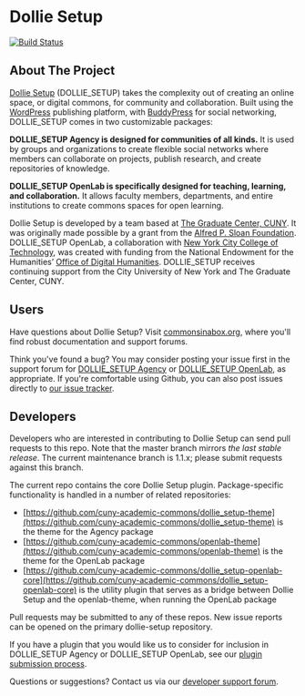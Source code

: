 # Dollie Setup

[![Build Status](https://travis-ci.org/cuny-academic-commons/dollie-setup.svg?branch=1.1.x)](https://travis-ci.org/cuny-academic-commons/dollie-setup)

## About The Project

[Dollie Setup](https://commonsinabox.org/) (DOLLIE_SETUP) takes the complexity out of creating an online space, or digital commons, for community and collaboration. Built using the [WordPress](https://wordpress.org) publishing platform, with [BuddyPress](https://buddypress.org) for social networking, DOLLIE_SETUP comes in two customizable packages:

**DOLLIE_SETUP Agency is designed for communities of all kinds.** It is used by groups and organizations to create flexible social networks where members can collaborate on projects, publish research, and create repositories of knowledge.

**DOLLIE_SETUP OpenLab is specifically designed for teaching, learning, and collaboration.** It allows faculty members, departments, and entire institutions to create commons spaces for open learning.

Dollie Setup is developed by a team based at [The Graduate Center, CUNY](https://www.gc.cuny.edu). It was originally made possible by a grant from the [Alfred P. Sloan Foundation](https://sloan.org). DOLLIE_SETUP OpenLab, a collaboration with [New York City College of Technology](http://www.citytech.cuny.edu), was created with funding from the National Endowment for the Humanities’ [Office of Digital Humanities](https://www.neh.gov/divisions/odh). DOLLIE_SETUP receives continuing support from the City University of New York and The Graduate Center, CUNY.

## Users

Have questions about Dollie Setup? Visit [commonsinabox.org](https://commonsinabox.org), where you'll find robust documentation and support forums.

Think you've found a bug? You may consider posting your issue first in the support forum for [DOLLIE_SETUP Agency](http://commonsinabox.org/groups/help-support/forum/) or [DOLLIE_SETUP OpenLab](http://commonsinabox.org/groups/help-support/forum/), as appropriate. If you're comfortable using Github, you can also post issues directly to [our issue tracker](https://github.com/cuny-academic-commons/dollie-setup/issues).

## Developers

Developers who are interested in contributing to Dollie Setup can send pull requests to this repo. Note that the master branch mirrors _the last stable release_. The current maintenance branch is 1.1.x; please submit requests against this branch.

The current repo contains the core Dollie Setup plugin. Package-specific functionality is handled in a number of related repositories:

- [https://github.com/cuny-academic-commons/dollie_setup-theme](https://github.com/cuny-academic-commons/dollie_setup-theme) is the theme for the Agency package
- [https://github.com/cuny-academic-commons/openlab-theme](https://github.com/cuny-academic-commons/openlab-theme) is the theme for the OpenLab package
- [https://github.com/cuny-academic-commons/dollie_setup-openlab-core](https://github.com/cuny-academic-commons/dollie_setup-openlab-core) is the utility plugin that serves as a bridge between Dollie Setup and the openlab-theme, when running the OpenLab package

Pull requests may be submitted to any of these repos. New issue reports can be opened on the primary dollie-setup repository.

If you have a plugin that you would like us to consider for inclusion in DOLLIE_SETUP Agency or DOLLIE_SETUP OpenLab, see our [plugin submission process](http://commonsinabox.org/technical-guide-development).

Questions or suggestions? Contact us via our [developer support forum](http://commonsinabox.org/groups/dollie_setup-developers/forum/).
